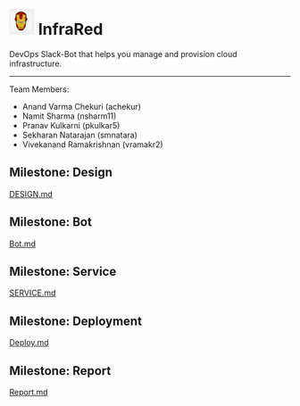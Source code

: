 # ![avatar](images/infra_avatar.png) InfraRed

DevOps Slack-Bot that helps you manage and provision cloud infrastructure.

----------

Team Members:

* Anand Varma Chekuri (achekur)
* Namit Sharma (nsharm11)
* Pranav Kulkarni (pkulkar5)
* Sekharan Natarajan (smnatara)
* Vivekanand Ramakrishnan (vramakr2)

## Milestone: Design

[DESIGN.md](https://github.ncsu.edu/vramakr2/InfraRed/blob/master/DESIGN.md)

## Milestone: Bot

[Bot.md](https://github.ncsu.edu/vramakr2/InfraRed/blob/master/Bot.md)

## Milestone: Service

[SERVICE.md](https://github.ncsu.edu/vramakr2/InfraRed/blob/master/SERVICE.md)

## Milestone: Deployment

[Deploy.md](https://github.ncsu.edu/vramakr2/InfraRed/blob/master/Deploy.md)

## Milestone: Report

[Report.md](https://github.ncsu.edu/vramakr2/InfraRed/blob/master/Report.md)
